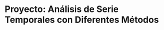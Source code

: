 
Proyecto: Análisis de Serie Temporales con Diferentes Métodos
=============================================================

